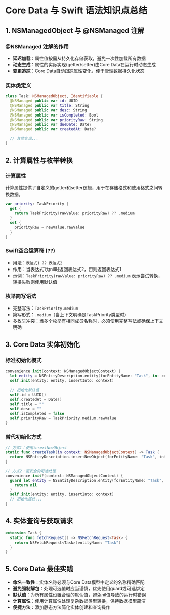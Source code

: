 # Core Data 与 Swift 语法知识点总结

## 1. NSManagedObject 与 @NSManaged 注解

### @NSManaged 注解的作用
- **延迟加载**：属性值按需从持久化存储获取，避免一次性加载所有数据
- **动态生成**：属性的实际实现(getter/setter)由Core Data在运行时动态生成
- **变更追踪**：Core Data自动跟踪属性变化，便于管理数据持久化状态

### 实体类定义
```swift
class Task: NSManagedObject, Identifiable {
  @NSManaged public var id: UUID
  @NSManaged public var title: String
  @NSManaged public var desc: String
  @NSManaged public var isCompleted: Bool
  @NSManaged public var priorityRaw: String
  @NSManaged public var dueDate: Date?
  @NSManaged public var createdAt: Date?
  
  // 其他实现...
}
```

## 2. 计算属性与枚举转换

### 计算属性
计算属性提供了自定义的getter和setter逻辑，用于在存储格式和使用格式之间转换数据。

```swift
var priority: TaskPriority {
  get {
    return TaskPriority(rawValue: priorityRaw) ?? .medium
  }
  set {
    priorityRaw = newValue.rawValue
  }
}
```

### Swift空合运算符 (??)
- 用法：`表达式1 ?? 表达式2`
- 作用：当表达式1为nil时返回表达式2，否则返回表达式1
- 示例：`TaskPriority(rawValue: priorityRaw) ?? .medium` 表示尝试转换，转换失败则使用默认值

### 枚举简写语法
- 完整写法：`TaskPriority.medium`
- 简写形式：`.medium`（当上下文明确是TaskPriority类型时）
- 多枚举冲突：当多个枚举有相同成员名称时，必须使用完整写法或确保上下文明确

## 3. Core Data 实体初始化

### 标准初始化模式
```swift
convenience init(context: NSManagedObjectContext) {
  let entity = NSEntityDescription.entity(forEntityName: "Task", in: context)!
  self.init(entity: entity, insertInto: context)
  
  // 初始化默认值
  self.id = UUID()
  self.createdAt = Date()
  self.title = ""
  self.desc = ""
  self.isCompleted = false
  self.priorityRaw = TaskPriority.medium.rawValue
}
```

### 替代初始化方式
```swift
// 方式1：使用insertNewObject
static func createTask(in context: NSManagedObjectContext) -> Task {
  return NSEntityDescription.insertNewObject(forEntityName: "Task", into: context) as! Task
}

// 方式2：更安全的可选处理
convenience init?(context: NSManagedObjectContext) {
  guard let entity = NSEntityDescription.entity(forEntityName: "Task", in: context) else {
    return nil
  }
  self.init(entity: entity, insertInto: context)
  // 初始化属性...
}
```

## 4. 实体查询与获取请求

```swift
extension Task {
  static func fetchRequest() -> NSFetchRequest<Task> {
    return NSFetchRequest<Task>(entityName: "Task")
  }
}
```

## 5. Core Data 最佳实践

- **命名一致性**：实体名称必须与Core Data模型中定义的名称精确匹配
- **避免强制解包**：处理可选值时应当谨慎，优先使用guard或可选绑定
- **默认值**：为所有属性设置合理的默认值，避免nil值导致的运行时错误
- **计算属性**：使用计算属性处理复杂数据类型转换，保持数据模型简洁
- **便捷方法**：添加静态方法简化实体创建和查询操作 